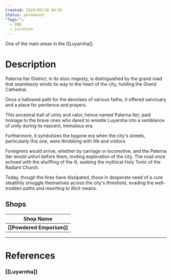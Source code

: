 ```yaml
---
Created: 2024/03/10 04:01
Status: permanent
"Tags:":
  - DND
  - Location
---
```

One of the main areas in the [[Luyarnha]].

# Description

Paterna Iter District, in its stoic majesty, is distinguished by the grand road that seamlessly winds its way to the heart of the city, holding the Grand Cathedral. 

Once a hallowed path for the devotees of various faiths, it offered sanctuary and a place for penitence and prayers. 

This ancestral trail of unity and valor, hence named Paterna Iter, paid homage to the brave ones who dared to wrestle Luyarnha into a semblance of unity during its nascent, tremulous era.

Furthermore, it symbolizes the bygone era when the city's streets, particularly this one, were throbbing with life and visitors. 

Foreigners would arrive, whether by carriage or locomotive, and the Paterna Iter would unfurl before them, inviting exploration of the city. The road once echoed with the shuffling of the ill, seeking the mythical Holy Tonic of the Radiant Church.

Today, though the lines have dissipated, those in desperate need of a cure stealthily smuggle themselves across the city's threshold, evading the well-trodden paths and resorting to illicit means.

## Shops

| Shop Name                 |
| ------------------------- |
| **[[Powdered Emporium]]** |

---
# References
### [[Luyarnha]]